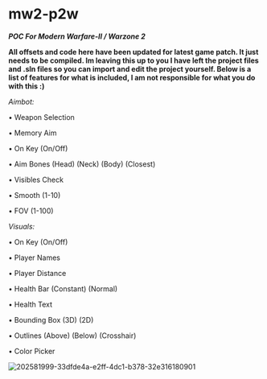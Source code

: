 # mw2-p2w
***POC For Modern Warfare-II / Warzone 2***

**All offsets and code here have been updated for latest game patch. It just needs to be compiled. Im leaving this up to you I have left the project files and .sln files so you can import and edit the project yourself. Below is a list of features for what is included, I am not responsible for what you do with this :)**

*Aimbot:*

• Weapon Selection

• Memory Aim

• On Key (On/Off)

• Aim Bones (Head) (Neck) (Body) (Closest)

• Visibles Check

• Smooth (1-10)

• FOV (1-100)

*Visuals:*

• On Key (On/Off)

• Player Names

• Player Distance

• Health Bar (Constant) (Normal)

• Health Text

• Bounding Box (3D) (2D)

• Outlines (Above) (Below) (Crosshair)

• Color Picker

![202581999-33dfde4a-e2ff-4dc1-b378-32e316180901](https://user-images.githubusercontent.com/118749575/203406541-ece60ae1-5b70-41fd-b5e5-78dabd1b10f6.png)
